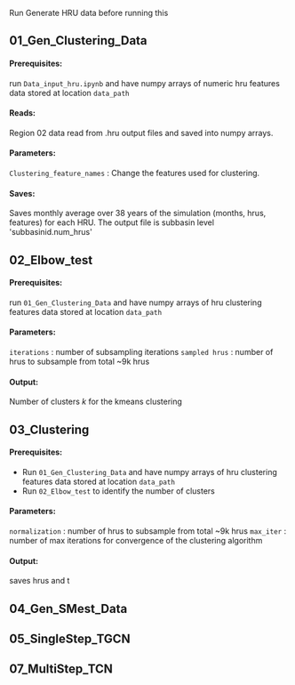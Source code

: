 Run Generate HRU data before running this

## 01_Gen_Clustering_Data
#### Prerequisites:
run `Data_input_hru.ipynb` and have numpy arrays of numeric hru features data stored at location `data_path`
#### Reads: 
Region 02 data read from .hru output files and saved into numpy arrays. 
#### Parameters: 
`Clustering_feature_names` : Change the features used for clustering. 
#### Saves:  
Saves monthly average over 38 years of the simulation (months, hrus, features) for each HRU. The output file is subbasin level 'subbasinid.num_hrus'

## 02_Elbow_test
#### Prerequisites:
run `01_Gen_Clustering_Data` and have numpy arrays of hru clustering features data stored at location `data_path` 
#### Parameters: 
`iterations` : number of subsampling iterations
`sampled hrus` : number of hrus to subsample from total ~9k hrus
#### Output:  
Number of clusters $k$ for the kmeans clustering


## 03_Clustering
#### Prerequisites:
- Run `01_Gen_Clustering_Data` and have numpy arrays of hru clustering features data stored at location `data_path`
- Run `02_Elbow_test` to identify the number of clusters
#### Parameters: 
`normalization` : number of hrus to subsample from total ~9k hrus
`max_iter` : number of max iterations for convergence of the clustering algorithm
#### Output:  
saves hrus and t

## 04_Gen_SMest_Data

## 05_SingleStep_TGCN

## 07_MultiStep_TCN
